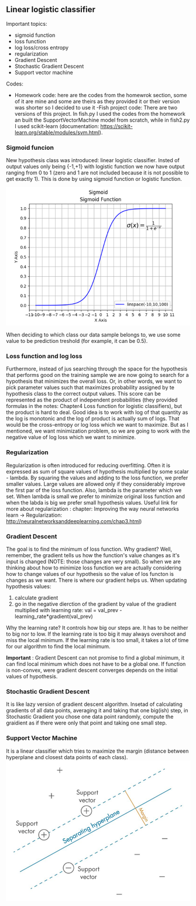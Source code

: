 ## Linear logistic classifier

Important topics:
- sigmoid function
- loss function
- log loss/cross entropy
- regularization
- Gradient Descent 
- Stochastic Gradient Descent
- Support vector machine

Codes:
- Homework code: here are the codes from the homewrok section, some of it are mine and some are theirs as they provided it or their version was shorter so I decided to use it
-Fish project code: There are two versions of this project. In fish.py I used the codes from the homework an built the SupportVectorMachine model from scratch, while in fish2.py I used scikit-learn (documentation: https://scikit-learn.org/stable/modules/svm.html).


### Sigmoid funcion
New hypothesis class was introduced: linear logistic classifier. Insted of output values only being {-1,+1} with logistic function we now have output ranging from 0 to 1 (zero and 1 are not included because it is not possible to get exactly 1). This is done by using sigmoid function or logistic function.


![alt text](https://github.com/Una865/IntroductionToMachineLearning/blob/main/Week4/sigmoid.png)

When deciding to which class our data sample belongs to, we use some value to be prediction treshold (for example, it can be 0.5). 

### Loss function and log loss
Furthermore, instead of jus searching through the space for the hypothesis that performs good on the training sample we are now going to search for a hypothesis that minimizes the overall loss. Or, in other words, we want to pick parameter values such that maximizes probability assigned by te hypothesis class to the correct output values. This score can be represented as the product of independent probabilities (they provided formulas in the notes: Chapter4 Loss function for logistic classifiers), but the product is hard to deal. Good idea is to work with log of that quantity as the log is monotonic and the log of product is actually sum of logs. That would be the cross-entropy or log loss which we want to maximize. But as I mentioned, we want minimization problem, so we are going to work with the negative value of log loss which we want to minimize.

### Regularization 

Regularization is often introduced for reducing overfitting. Often it is expressed as sum of square values of hypothesis multiplied by some scalar - lambda. By squaring the values and adding to the loss function, we prefer smaller values. Large values are allowed only if they considerably improve the first par of the loss function. Also, lambda is the parameter which we set. When lambda is small we prefer to minimize original loss function and when the labda is big we prefer small hypothesis values. Useful link for more about regularization :
chapter: Improving the way neural networks learn -> Regularization: http://neuralnetworksanddeeplearning.com/chap3.html)

### Gradient Descent 
The goal is to find the minimum of loss function. Why gradient? Well, remember, the gradient tells us how the function's value changes as it's input is changed (NOTE: those changes are very small). So when we are thinking about how to minimize loss function we are actually considering how to change values of our hypothesis so the value of los functon is changes as we want. There is where our gradient helps us. When updating hypothesis values:
1. calculate gradient 
2. go in the negative dierction of the gradient by value of the gradient multiplied with learning rate:
 val = val_prev - learning_rate*gradient(val_prev)
 
 Why the learning rate? It controls how big our steps are. It has to be neither to big nor to low. If the learning rate is too big it may always overshoot and miss the local minimum. If the learning rate is too small, it takes a lot of time for our algorithm to find the local minimum.
 
**Important** : Gradient Descent can not promise to find a global minimum, it can find local minimum which does not have to be a global one. If function is non-convex, were gradient descent converges depends on the initial values of hypothesis.

### Stochastic Gradient Descent 

It is like lazy version of gradient descent algorithm. Insetad of calculating gradients of all data points, averaging it and taking that one big(ish) step, in Stochastic Gradient you chose one data point randomly, compute the graidient as if there were only that point and taking one small step.

### Support Vector Machine
It is a linear classifier which tries to maximize the margin (distance between hyperplane and closest data points of each class).
![alt_text](https://github.com/Una865/IntroductionToMachineLearning/blob/main/Week4/SVM.jpeg)
